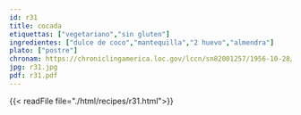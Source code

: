 ```yaml
---
id: r31
title: cocada
etiquettas: ["vegetariano","sin gluten"]
ingredientes: ["dulce de coco","mantequilla","2 huevo","almendra"]
plato: ["postre"]
chronam: https://chroniclingamerica.loc.gov/lccn/sn82001257/1956-10-28/ed-1/seq-5/
jpg: r31.jpg
pdf: r31.pdf
---
```


{{< readFile file="./html/recipes/r31.html">}}
